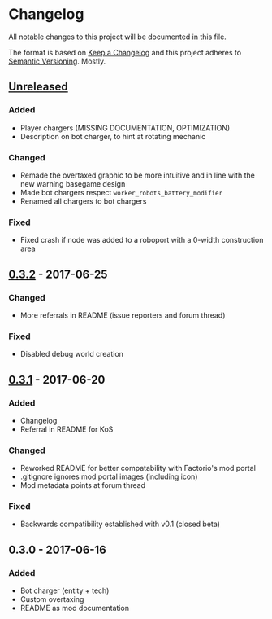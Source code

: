 # Changelog

All notable changes to this project will be documented in this file.

The format is based on [Keep a Changelog](http://keepachangelog.com/)
and this project adheres to [Semantic Versioning](http://semver.org/). Mostly.

<!-- markdownlint-disable MD022 MD024 MD032 -->

## [Unreleased]
### Added
- Player chargers (MISSING DOCUMENTATION, OPTIMIZATION)
- Description on bot charger, to hint at rotating mechanic
### Changed
- Remade the overtaxed graphic to be more intuitive and in line with the new warning basegame design
- Made bot chargers respect `worker_robots_battery_modifier`
- Renamed all chargers to bot chargers
### Fixed
- Fixed crash if node was added to a roboport with a 0-width construction area

## [0.3.2] - 2017-06-25
### Changed
- More referrals in README (issue reporters and forum thread)
### Fixed
- Disabled debug world creation

## [0.3.1] - 2017-06-20
### Added
- Changelog
- Referral in README for KoS
### Changed
- Reworked README for better compatability with Factorio's mod portal
- .gitignore ignores mod portal images (including icon)
- Mod metadata points at forum thread
### Fixed
- Backwards compatibility established with v0.1 (closed beta)

## 0.3.0 - 2017-06-16
### Added
- Bot charger (entity + tech)
- Custom overtaxing
- README as mod documentation

[Unreleased]: https://github.com/dustine/ChargeTransmission/compare/v0.3.2...HEAD
[0.3.2]: https://github.com/dustine/ChargeTransmission/compare/v0.3.1...v0.3.2
[0.3.1]: https://github.com/dustine/ChargeTransmission/compare/v0.3.0...v0.3.1